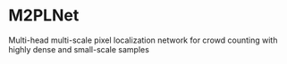 # M2PLNet
Multi-head multi-scale pixel localization network for crowd counting with highly dense and small-scale samples
